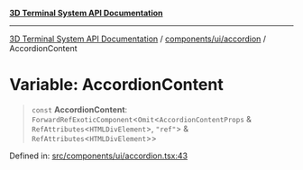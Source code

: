 [**3D Terminal System API Documentation**](../../../../README.md)

***

[3D Terminal System API Documentation](../../../../README.md) / [components/ui/accordion](../README.md) / AccordionContent

# Variable: AccordionContent

> `const` **AccordionContent**: `ForwardRefExoticComponent`\<`Omit`\<`AccordionContentProps` & `RefAttributes`\<`HTMLDivElement`\>, `"ref"`\> & `RefAttributes`\<`HTMLDivElement`\>\>

Defined in: [src/components/ui/accordion.tsx:43](https://github.com/Dicommunitas/ThreeJS_Terminal_3D2/blob/50ef787d9f23a1c5f4362ca495ac1334ca854f4f/src/components/ui/accordion.tsx#L43)

